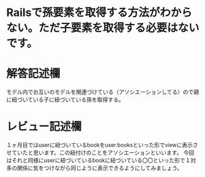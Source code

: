 # Railsで孫要素を取得する方法がわからない。ただ子要素を取得する必要はないです。
# 解答記述欄
モデル内でお互いのモデルを関連づけている（アソシエーションしてる）ので親に紐づいている子に紐づいている孫を取得する。

# レビュー記述欄
１ヶ月目ではuserに紐づいているbookをuser.booksといった形でviewに表示させていたと思います。この紐付けのことをアソシエーションといいます。
今回はそれと同様にuserに紐づいているbookに紐づいている〇〇といった形で１対多の関係に気をつけながら同じように表示できるようにしてみましょう。
